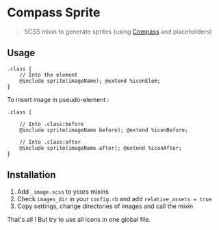 
Compass Sprite
=================

> SCSS mixin to generate sprites (using [Compass](http://compass-style.org/) and placeholders)

## Usage

````
.class {
    // Into the element
    @include sprite(imageName); @extend %iconElem;
}
````

To insert image in pseudo-element :

````
.class {

    // Into .class:before
    @include sprite(imageName before); @extend %iconBefore;

    // Into .class:after
    @include sprite(imageName after); @extend %iconAfter;
}
````

## Installation

1. Add ````_image.scss```` to yours mixins
2. Check ````images_dir```` in your ````config.rb```` and add ````relative_assets = true````
3. Copy settings, change directories of images and call the mixin

That's all ! But try to use all icons in one global file.
